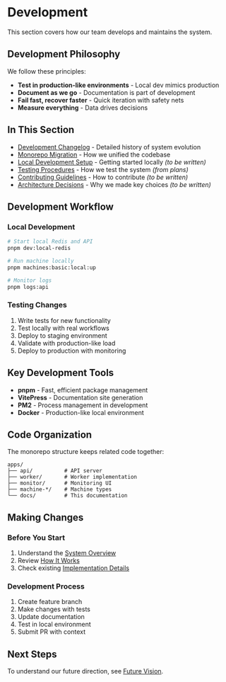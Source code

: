 # Development

This section covers how our team develops and maintains the system.

## Development Philosophy

We follow these principles:
- **Test in production-like environments** - Local dev mimics production
- **Document as we go** - Documentation is part of development
- **Fail fast, recover faster** - Quick iteration with safety nets
- **Measure everything** - Data drives decisions

## In This Section

- [Development Changelog](./changelog.md) - Detailed history of system evolution
- [Monorepo Migration](./monorepo-migration.md) - How we unified the codebase
- [Local Development Setup](./local-development.md) - Getting started locally *(to be written)*
- [Testing Procedures](./testing-procedures.md) - How we test the system *(from plans)*
- [Contributing Guidelines](./contributing.md) - How to contribute *(to be written)*
- [Architecture Decisions](./architecture-decisions.md) - Why we made key choices *(to be written)*

## Development Workflow

### Local Development
```bash
# Start local Redis and API
pnpm dev:local-redis

# Run machine locally
pnpm machines:basic:local:up

# Monitor logs
pnpm logs:api
```

### Testing Changes
1. Write tests for new functionality
2. Test locally with real workflows
3. Deploy to staging environment
4. Validate with production-like load
5. Deploy to production with monitoring

## Key Development Tools

- **pnpm** - Fast, efficient package management
- **VitePress** - Documentation site generation
- **PM2** - Process management in development
- **Docker** - Production-like local environment

## Code Organization

The monorepo structure keeps related code together:
```
apps/
├── api/          # API server
├── worker/       # Worker implementation
├── monitor/      # Monitoring UI
├── machine-*/    # Machine types
└── docs/         # This documentation
```

## Making Changes

### Before You Start
1. Understand the [System Overview](../01-understanding-the-system/)
2. Review [How It Works](../02-how-it-works/)
3. Check existing [Implementation Details](../03-implementation-details/)

### Development Process
1. Create feature branch
2. Make changes with tests
3. Update documentation
4. Test in local environment
5. Submit PR with context

## Next Steps

To understand our future direction, see [Future Vision](../06-future-vision/).